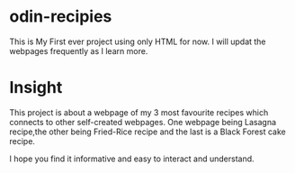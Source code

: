 # odin-recipies
This is My First ever project using only HTML for now. I will updat the webpages frequently as I learn more.
# Insight
This project is about a webpage of my 3 most favourite recipes which connects to other self-created webpages.
One webpage being Lasagna recipe,the other being Fried-Rice recipe and the last is a Black Forest cake recipe.

I hope you find it informative and easy to interact and understand.